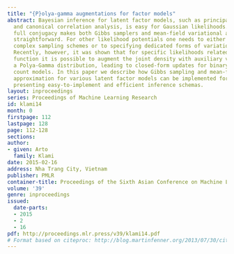 ```yaml
---
title: "{P}olya-gamma augmentations for factor models"
abstract: Bayesian inference for latent factor models, such as principal component
  and canonical correlation analysis, is easy for Gaussian likelihoods. In particular,
  full conjugacy makes both Gibbs samplers and mean-field variational approximations
  straightforward. For other likelihood potentials one needs to either resort to more
  complex sampling schemes or to specifying dedicated forms of variational lower bounds.
  Recently, however, it was shown that for specific likelihoods related to the logistic
  function it is possible to augment the joint density with auxiliary variables following
  a Polya-Gamma distribution, leading to closed-form updates for binary and over-dispersed
  count models. In this paper we describe how Gibbs sampling and mean-field variational
  approximation for various latent factor models can be implemented for these cases,
  presenting easy-to-implement and efficient inference schemas.
layout: inproceedings
series: Proceedings of Machine Learning Research
id: klami14
month: 0
firstpage: 112
lastpage: 128
page: 112-128
sections: 
author:
- given: Arto
  family: Klami
date: 2015-02-16
address: Nha Trang City, Vietnam
publisher: PMLR
container-title: Proceedings of the Sixth Asian Conference on Machine Learning
volume: '39'
genre: inproceedings
issued:
  date-parts:
  - 2015
  - 2
  - 16
pdf: http://proceedings.mlr.press/v39/klami14.pdf
# Format based on citeproc: http://blog.martinfenner.org/2013/07/30/citeproc-yaml-for-bibliographies/
---
```

